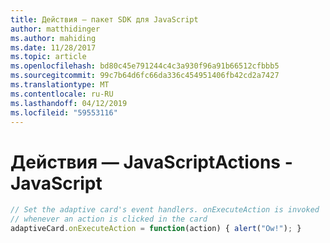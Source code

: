 ```yaml
---
title: Действия — пакет SDK для JavaScript
author: matthidinger
ms.author: mahiding
ms.date: 11/28/2017
ms.topic: article
ms.openlocfilehash: bd80c45e791244c4c3a930f96a91b66512cfbbb5
ms.sourcegitcommit: 99c7b64d6fc66da336c454951406fb42cd2a7427
ms.translationtype: MT
ms.contentlocale: ru-RU
ms.lasthandoff: 04/12/2019
ms.locfileid: "59553116"
---
```

# <a name="actions---javascript"></a><span data-ttu-id="8ff50-102">Действия — JavaScript</span><span class="sxs-lookup"><span data-stu-id="8ff50-102">Actions - JavaScript</span></span>

```js
// Set the adaptive card's event handlers. onExecuteAction is invoked
// whenever an action is clicked in the card
adaptiveCard.onExecuteAction = function(action) { alert("Ow!"); }
```